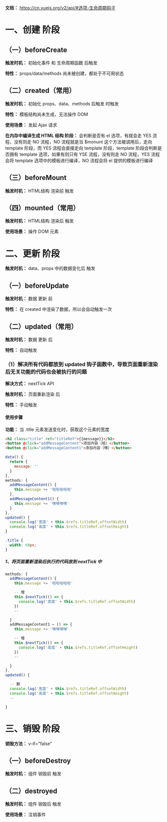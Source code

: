 **文档：** https://cn.vuejs.org/v2/api/#选项-生命周期钩子

# 一、创建 阶段
  ## （一）beforeCreate
  **触发时机：** 初始化事件 和 生命周期函数 后触发
  
  **特性：** props/data/methods 尚未被创建，都处于不可用状态

  ## （二）created（常用）
  **触发时机：** 初始化 props、data、methods 后触发 时触发

  **特性：** 模板结构尚未生成，无法操作 DOM

  **使用场景：** 发起 Ajax 请求

  **在内存中编译生成 HTML 结构 阶段：** 会判断是否有 el 选项，有就会走 YES 流程，没有则走 NO 流程，NO 流程就是当 $monunt 这个方法被调用后，走向 template 阶段，而 YES 流程会直接走向 template 阶段，template 阶段会判断是否拥有 template 选项，如果有则只有 YSE 流程，没有则走 NO 流程，YES 流程会将 template 选项中的模板进行编译，NO 流程会将 el 提供的模板进行编译

  ## （三）beforeMount
  **触发时机：** HTML结构 渲染前 触发

  ## （四）mounted（常用）
  **触发时机：** HTML结构 渲染后 触发

  **使用场景：** 操作 DOM 元素

# 二、更新 阶段
  **触发时机：** data、props 中的数据变化后 触发

  ## （一）beforeUpdate
  **触发时机：** 数据 更新 前

  **特性：** 在 created 中渲染了数据，所以会自动触发一次

  ## （二）updated（常用）
  **触发时机：** 数据 更新 后

  **特性：** 自动触发

  ### （1）解决所有代码都放到 updated 钩子函数中，导致页面重新渲染后无关功能的代码也会被执行的问题
  **解决方式：** nextTick API
  
  **触发时机：** 页面重新渲染 后

  **特性：** 手动触发

  #### 使用步骤
  **功能：** 当 .title 元素发送变化时，获取这个元素的宽度

  ```html
  <h2 class="title" ref="titleRef">{{message}}</h2>
  <button @click="addMessageContent">添加内容（哈）</button>
  <button @click="addMessageContent1">添加内容（嘿）</button>
  ```

  ```js
  data() {
    return {
      message: ''
    }
  },
  methods: {
    addMessageContent() {
      this.message += '哈哈哈哈哈'
    },
    addMessageContent1() {
      this.message += '嘿嘿嘿嘿'
    }
  },
  updated() {
    console.log('宽度' + this.$refs.titleRef.offsetWidth)
    console.log('高度' + this.$refs.titleRef.offsetHeight)
  }
  ```

  ```scss
  .title {
    width: 60px;
  }
  ```

  ##### 1、将页面重新渲染后执行的代码放到 nextTick 中
  ```js
  methods: {
    addMessageContent() {
      this.message += '哈哈哈哈哈'

      -- 增
      this.$nextTick(() => {
        console.log('宽度' + this.$refs.titleRef.offsetWidth)
      })
      --

    }
    addMessageContent1 = () => {
      this.message += '嘿嘿嘿嘿'

      -- 增
      this.$nextTick(() => {
        console.log('高度' + this.$refs.titleRef.offsetHeight)
      })
      --

    }
  },
  updated() {

    -- 删
    console.log('宽度' + this.$refs.titleRef.offsetWidth)
    console.log('高度' + this.$refs.titleRef.offsetHeight)
    --

  }
  ```

# 三、销毁 阶段
  **销毁方法：** v-if="false"

  ## （一）beforeDestroy
  **触发时机：** 组件 销毁前 触发
  
  ## （二）destroyed
  **触发时机：** 组件 销毁后 触发

  **使用场景：** 注销事件